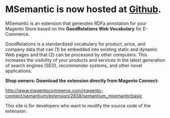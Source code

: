 # MSemantic is now hosted at [Github](https://github.com/semantium/MSemantic). #

MSemantic is an extension that generates RDFa annotation for your Magento Store based on the **GoodRelations Web Vocabulary** for E-Commerce.

GoodRelations is a standardized vocabulary for product, price, and company data that can (1) be embedded into existing static and dynamic Web pages and that (2) can be processed by other computers. This increases the visibility of your products and services in the latest generation of search engines (SEO), recommender systems, and other novel applications.


**Shop owners: Download the extension directly from Magento Connect:**

http://www.magentocommerce.com/magento-connect/semantium/extension/2838/semantium_msemanticbasic

This site is for developers who want to modify the source code of the extension.